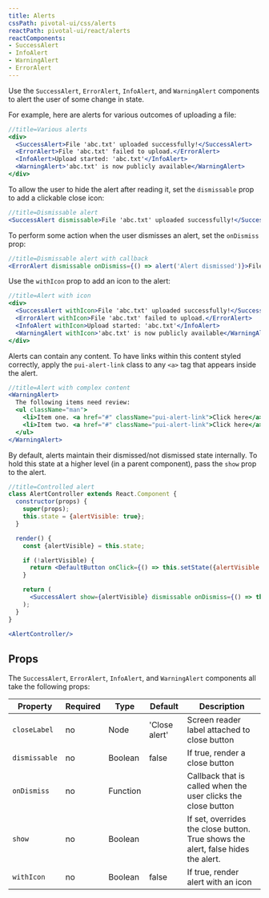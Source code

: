 ```yaml
---
title: Alerts
cssPath: pivotal-ui/css/alerts
reactPath: pivotal-ui/react/alerts
reactComponents:
- SuccessAlert
- InfoAlert
- WarningAlert
- ErrorAlert
---
```


Use the `SuccessAlert`, `ErrorAlert`, `InfoAlert`, and `WarningAlert` components to alert the user of some change in state.

For example, here are alerts for various outcomes of uploading a file:

```jsx
//title=Various alerts
<div>
  <SuccessAlert>File 'abc.txt' uploaded successfully!</SuccessAlert>
  <ErrorAlert>File 'abc.txt' failed to upload.</ErrorAlert>
  <InfoAlert>Upload started: 'abc.txt'</InfoAlert>
  <WarningAlert>'abc.txt' is now publicly available</WarningAlert>
</div>
```

To allow the user to hide the alert after reading it, set the `dismissable` prop to add a clickable close icon:

```jsx
//title=Dismissable alert
<SuccessAlert dismissable>File 'abc.txt' uploaded successfully!</SuccessAlert>
```

To perform some action when the user dismisses an alert, set the `onDismiss` prop:

```jsx
//title=Dismissable alert with callback
<ErrorAlert dismissable onDismiss={() => alert('Alert dismissed')}>File 'abc.txt' failed to upload.</ErrorAlert>
```

Use the `withIcon` prop to add an icon to the alert:

```jsx
//title=Alert with icon
<div>
  <SuccessAlert withIcon>File 'abc.txt' uploaded successfully!</SuccessAlert>
  <ErrorAlert withIcon>File 'abc.txt' failed to upload.</ErrorAlert>
  <InfoAlert withIcon>Upload started: 'abc.txt'</InfoAlert>
  <WarningAlert withIcon>'abc.txt' is now publicly available</WarningAlert>
</div>
```

Alerts can contain any content. To have links within this content styled correctly, apply the `pui-alert-link` class to any `<a>` tag that appears inside the alert.

```jsx
//title=Alert with complex content
<WarningAlert>
  The following items need review:
  <ul className="man">
    <li>Item one. <a href="#" className="pui-alert-link">Click here</a> for more information.</li>
    <li>Item two. <a href="#" className="pui-alert-link">Click here</a> for more information.</li>
  </ul>
</WarningAlert>
```

By default, alerts maintain their dismissed/not dismissed state internally. To hold this state at a higher level (in a parent component), pass the `show` prop to the alert.

```jsx
//title=Controlled alert
class AlertController extends React.Component {
  constructor(props) {
    super(props);
    this.state = {alertVisible: true};
  }

  render() {
    const {alertVisible} = this.state;

    if (!alertVisible) {
      return <DefaultButton onClick={() => this.setState({alertVisible: true})}>Show alert</DefaultButton>
    }

    return (
      <SuccessAlert show={alertVisible} dismissable onDismiss={() => this.setState({alertVisible: false})}>Visible alert</SuccessAlert>
    );
  }
}

<AlertController/>
```

## Props

The `SuccessAlert`, `ErrorAlert`, `InfoAlert`, and `WarningAlert` components all take the following props:

Property | Required | Type | Default | Description
---------|----------|------|---------|------------
`closeLabel`  | no | Node     | 'Close alert' | Screen reader label attached to close button
`dismissable` | no | Boolean  | false         | If true, render a close button
`onDismiss`   | no | Function |               | Callback that is called when the user clicks the close button
`show`        | no | Boolean  |               | If set, overrides the close button. True shows the alert, false hides the alert.
`withIcon`    | no | Boolean  | false         | If true, render alert with an icon
